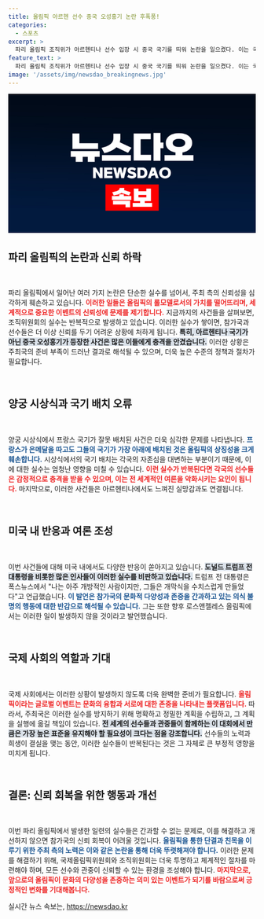 ```yaml
---
title: 올림픽 아르헨 선수 중국 오성홍기 논란 후폭풍!
categories:
  - 스포츠
excerpt: >
  파리 올림픽 조직위가 아르헨티나 선수 입장 시 중국 국기를 띄워 논란을 일으켰다. 이는 국기 실수의 연속으로, 네티즌들은 음모론까지 제기하며 불만을 토로했다. 이 외에도 다양한 실수들이 파문을 일으키고 있다.
feature_text: >
  파리 올림픽 조직위가 아르헨티나 선수 입장 시 중국 국기를 띄워 논란을 일으켰다. 이는 국기 실수의 연속으로, 네티즌들은 음모론까지 제기하며 불만을 토로했다. 이 외에도 다양한 실수들이 파문을 일으키고 있다.
image: '/assets/img/newsdao_breakingnews.jpg'
---
```


<p><img src="/assets/img/newsdao_breakingnews.jpg" alt="ontimetimes 속보" /></p>

<h2 data-ke-size="size26">파리 올림픽의 논란과 신뢰 하락</h2>

<p data-ke-size="size16">&nbsp;</p>

<p>파리 올림픽에서 일어난 여러 가지 논란은 단순한 실수를 넘어서, 주최 측의 신뢰성을 심각하게 훼손하고 있습니다. <b><span style="color: #ee2323;">이러한 일들은 올림픽의 롤모델로서의 가치를 떨어뜨리며, 세계적으로 중요한 이벤트의 신뢰성에 문제를 제기합니다.</span></b> 지금까지의 사건들을 살펴보면, 조직위원회의 실수는 반복적으로 발생하고 있습니다. 이러한 실수가 쌓이면, 참가국과 선수들은 더 이상 신뢰를 두기 어려운 상황에 처하게 됩니다. <b><span style="background-color: #21538527;">특히, 아르헨티나 국기가 아닌 중국 오성홍기가 등장한 사건은 많은 이들에게 충격을 안겼습니다.</span></b> 이러한 상황은 주최국의 준비 부족이 드러난 결과로 해석될 수 있으며, 더욱 높은 수준의 정책과 절차가 필요합니다.</p>

<p data-ke-size="size16">&nbsp;</p>

<h2 data-ke-size="size26">양궁 시상식과 국기 배치 오류</h2>

<p data-ke-size="size16">&nbsp;</p>

<p>양궁 시상식에서 프랑스 국기가 잘못 배치된 사건은 더욱 심각한 문제를 나타냅니다. <b><span style="color: #1a5490;">프랑스가 은메달을 따고도 그들의 국기가 가장 아래에 배치된 것은 올림픽의 상징성을 크게 훼손합니다.</span></b> 시상식에서의 국기 배치는 각국의 자존심을 대변하는 부분이기 때문에, 이에 대한 실수는 엄청난 영향을 미칠 수 있습니다. <b><span style="color: #ee2323;">이런 실수가 반복된다면 각국의 선수들은 감정적으로 충격을 받을 수 있으며, 이는 전 세계적인 여론을 악화시키는 요인이 됩니다.</span></b> 마지막으로, 이러한 사건들은 아르헨티나에서도 느껴진 실망감과도 연결됩니다.</p>

<p data-ke-size="size16">&nbsp;</p>

<h2 data-ke-size="size26">미국 내 반응과 여론 조성</h2>

<p data-ke-size="size16">&nbsp;</p>

<p>이번 사건들에 대해 미국 내에서도 다양한 반응이 쏟아지고 있습니다. <b><span style="background-color: #21538527;">도널드 트럼프 전 대통령을 비롯한 많은 인사들이 이러한 실수를 비판하고 있습니다.</span></b> 트럼프 전 대통령은 폭스뉴스에서 "나는 아주 개방적인 사람이지만, 그들은 개막식을 수치스럽게 만들었다"고 언급했습니다. <b><span style="color: #1a5490;">이 발언은 참가국의 문화적 다양성과 존중을 간과하고 있는 의식 불명의 행동에 대한 반감으로 해석될 수 있습니다.</span></b> 그는 또한 향후 로스앤젤레스 올림픽에서는 이러한 일이 발생하지 않을 것이라고 발언했습니다.</p>

<p data-ke-size="size16">&nbsp;</p>

<h2 data-ke-size="size26">국제 사회의 역할과 기대</h2>

<p data-ke-size="size16">&nbsp;</p>

<p>국제 사회에서는 이러한 상황이 발생하지 않도록 더욱 완벽한 준비가 필요합니다. <b><span style="color: #ee2323;">올림픽이라는 글로벌 이벤트는 문화의 융합과 서로에 대한 존중을 나타내는 플랫폼입니다.</span></b> 따라서, 주최국은 이러한 실수를 방지하기 위해 명확하고 정밀한 계획을 수립하고, 그 계획을 실행에 옮길 책임이 있습니다. <b><span style="background-color: #21538527;">전 세계의 선수들과 관중들이 함께하는 이 대회에서 만큼은 가장 높은 표준을 유지해야 할 필요성이 크다는 점을 강조합니다.</span></b> 선수들의 노력과 희생이 결실을 맺는 동안, 이러한 실수들이 반복된다는 것은 그 자체로 큰 부정적 영향을 미치게 됩니다.</p>

<p data-ke-size="size16">&nbsp;</p>

<h2 data-ke-size="size26">결론: 신뢰 회복을 위한 행동과 개선</h2>

<p data-ke-size="size16">&nbsp;</p>

<p>이번 파리 올림픽에서 발생한 일련의 실수들은 간과할 수 없는 문제로, 이를 해결하고 개선하지 않으면 참가국의 신뢰 회복이 어려울 것입니다. <b><span style="color: #1a5490;">올림픽을 통한 단결과 친목을 이루기 위한 주최 측의 노력은 이와 같은 논란을 통해 더욱 뚜렷해져야 합니다.</span></b> 이러한 문제를 해결하기 위해, 국제올림픽위원회와 조직위원회는 더욱 투명하고 체계적인 절차를 마련해야 하며, 모든 선수와 관중이 신뢰할 수 있는 환경을 조성해야 합니다. <b><span style="color: #ee2323;">마지막으로, 앞으로의 올림픽이 문화의 다양성을 존중하는 의미 있는 이벤트가 되기를 바람으로써 긍정적인 변화를 기대해봅니다.</span></b></p>
실시간 뉴스 속보는, <a href="https://newsdao.kr" rel="dofollow">https://newsdao.kr</a>


